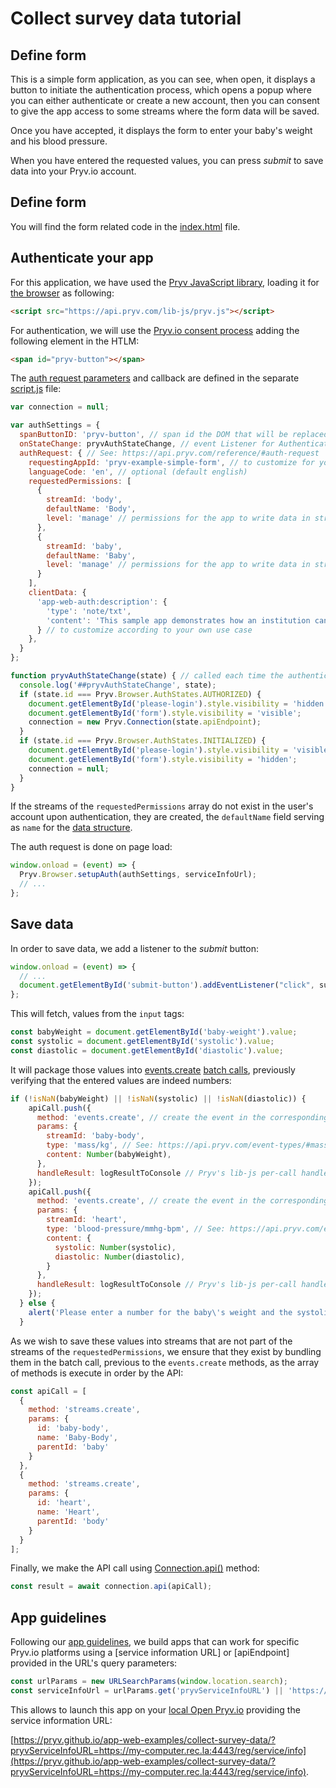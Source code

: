 
# Collect survey data tutorial

## Define form

This is a simple form application, as you can see, when open, it displays a button to initiate the authentication process, which opens a popup where you can either authenticate or create a new account, then you can consent to give the app access to some streams where the form data will be saved.

Once you have accepted, it displays the form to enter your baby's weight and his blood pressure.

When you have entered the requested values, you can press *submit* to save data into your Pryv.io account.

## Define form

You will find the form related code in the [index.html](index.html) file.

## Authenticate your app

For this application, we have used the [Pryv JavaScript library](), loading it for [the browser](https://github.com/pryv/lib-js#browser) as following:

```html
<script src="https://api.pryv.com/lib-js/pryv.js"></script>
```

For authentication, we will use the [Pryv.io consent process](https://github.com/pryv/lib-js#within-a-webpage-with-a-login-button) adding the following element in the HTLM:

```html
<span id="pryv-button"></span>
```

The [auth request parameters](https://api.pryv.com/reference/#auth-request) and callback are defined in the separate [script.js](script.js) file:

```javascript
var connection = null;

var authSettings = {
  spanButtonID: 'pryv-button', // span id the DOM that will be replaced by the Service specific button
  onStateChange: pryvAuthStateChange, // event Listener for Authentication steps
  authRequest: { // See: https://api.pryv.com/reference/#auth-request
    requestingAppId: 'pryv-example-simple-form', // to customize for your own app
    languageCode: 'en', // optional (default english)
    requestedPermissions: [ 
      {
        streamId: 'body',
        defaultName: 'Body',
        level: 'manage' // permissions for the app to write data in stream 'Body'
      },
      {
        streamId: 'baby',
        defaultName: 'Baby',
        level: 'manage' // permissions for the app to write data in stream 'Baby'
      }
    ],
    clientData: {
      'app-web-auth:description': {
        'type': 'note/txt',
        'content': 'This sample app demonstrates how an institution can track the weight of a newborn baby alongside with the mother\'s blood pressure to prevent hypertension.'
      } // to customize according to your own use case
    },
  }
};

function pryvAuthStateChange(state) { // called each time the authentication state changes
  console.log('##pryvAuthStateChange', state);
  if (state.id === Pryv.Browser.AuthStates.AUTHORIZED) {
    document.getElementById('please-login').style.visibility = 'hidden';
    document.getElementById('form').style.visibility = 'visible';
    connection = new Pryv.Connection(state.apiEndpoint);
  }
  if (state.id === Pryv.Browser.AuthStates.INITIALIZED) {
    document.getElementById('please-login').style.visibility = 'visible';
    document.getElementById('form').style.visibility = 'hidden';
    connection = null;
  }
}
```

If the streams of the `requestedPermissions` array do not exist in the user's account upon authentication, they are created, the `defaultName` field serving as `name` for the [data structure](https://api.pryv.com/reference/#stream).

The auth request is done on page load:

```javascript
window.onload = (event) => {
  Pryv.Browser.setupAuth(authSettings, serviceInfoUrl);
  // ...
};
```

## Save data

In order to save data, we add a listener to the *submit* button:

```javascript
window.onload = (event) => {
  // ...
  document.getElementById('submit-button').addEventListener("click", submitForm);
};
```

This will fetch, values from the `input` tags:

```javascript
const babyWeight = document.getElementById('baby-weight').value;
const systolic = document.getElementById('systolic').value;
const diastolic = document.getElementById('diastolic').value;
```

It will package those values into [events.create](https://api.pryv.com/reference/#create-event) [batch calls](https://api.pryv.com/reference/#call-batch), previously verifying that the entered values are indeed numbers:

```javascript
if (!isNaN(babyWeight) || !isNaN(systolic) || !isNaN(diastolic)) {
    apiCall.push({
      method: 'events.create', // create the event in the corresponding stream 'Baby-Body'
      params: {
        streamId: 'baby-body',
        type: 'mass/kg', // See: https://api.pryv.com/event-types/#mass
        content: Number(babyWeight),
      },
      handleResult: logResultToConsole // Pryv's lib-js per-call handler
    });
    apiCall.push({
      method: 'events.create', // create the event in the corresponding stream 'Heart'
      params: {
        streamId: 'heart',
        type: 'blood-pressure/mmhg-bpm', // See: https://api.pryv.com/event-types/#blood-pressure
        content: {
          systolic: Number(systolic),
          diastolic: Number(diastolic),
        }
      },
      handleResult: logResultToConsole // Pryv's lib-js per-call handler
    });
  } else {
    alert('Please enter a number for the baby\'s weight and the systolic / diastolic values.');
  }
```

As we wish to save these values into streams that are not part of the streams of the `requestedPermissions`, we ensure that they exist by bundling them in the batch call, previous to the `events.create` methods, as the array of methods is execute in order by the API:

```javascript
const apiCall = [
  {
    method: 'streams.create',
    params: {
      id: 'baby-body',
      name: 'Baby-Body',
      parentId: 'baby'
    }
  },
  {
    method: 'streams.create',
    params: {
      id: 'heart',
      name: 'Heart',
      parentId: 'body'
    }
  }
];
```

Finally, we make the API call using [Connection.api()](https://github.com/pryv/lib-js#api-calls) method:

```javascript
const result = await connection.api(apiCall);
```

## App guidelines

Following our [app guidelines](https://api.pryv.com/guides/app-guidelines/), we build apps that can work for specific Pryv.io platforms using a [service information URL] or [apiEndpoint] provided in the URL's query parameters:

```javascript
const urlParams = new URLSearchParams(window.location.search);
const serviceInfoUrl = urlParams.get('pryvServiceInfoURL') || 'https://reg.pryv.me/service/info';
```

This allows to launch this app on your [local Open Pryv.io](https://github.com/pryv/open-pryv.io#development) providing the service information URL:

[https://pryv.github.io/app-web-examples/collect-survey-data/?pryvServiceInfoURL=https://my-computer.rec.la:4443/reg/service/info](https://pryv.github.io/app-web-examples/collect-survey-data/?pryvServiceInfoURL=https://my-computer.rec.la:4443/reg/service/info).
